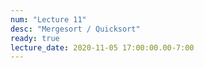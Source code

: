 ```yaml
---
num: "Lecture 11"
desc: "Mergesort / Quicksort"
ready: true
lecture_date: 2020-11-05 17:00:00.00-7:00
---
```

